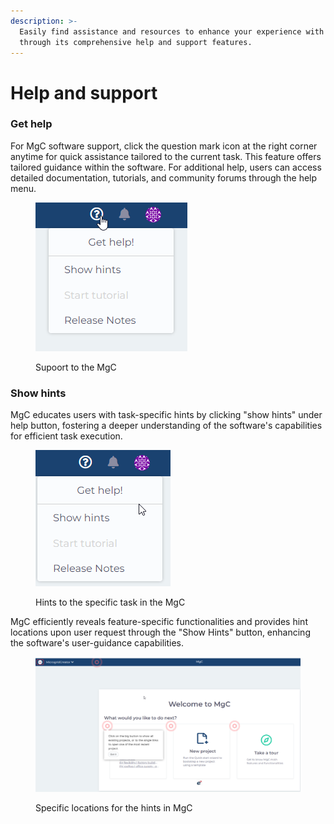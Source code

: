 ```yaml
---
description: >-
  Easily find assistance and resources to enhance your experience with MgC
  through its comprehensive help and support features.
---
```


# Help and support

### Get help

For MgC software support, click the question mark icon at the right corner anytime for quick assistance tailored to the current task. This feature offers tailored guidance within the software. For additional help, users can access detailed documentation, tutorials, and community forums through the help menu.

<figure><img src="../.gitbook/assets/2023-11-18 18_56_36- (2).png" alt=""><figcaption><p>Supoort to the MgC</p></figcaption></figure>

### Show hints

MgC educates users with task-specific hints by clicking "show hints" under help button, fostering a deeper understanding of the software's capabilities for efficient task execution.

<figure><img src="../.gitbook/assets/2023-11-18 18_58_42-MgC (1).png" alt=""><figcaption><p>Hints to the specific task in the MgC</p></figcaption></figure>

MgC efficiently reveals feature-specific functionalities and provides hint locations upon user request through the "Show Hints" button, enhancing the software's user-guidance capabilities.

<figure><img src="../.gitbook/assets/2023-11-18 18_58_13-MgC (1).png" alt="" width="563"><figcaption><p>Specific locations for the hints in MgC</p></figcaption></figure>
